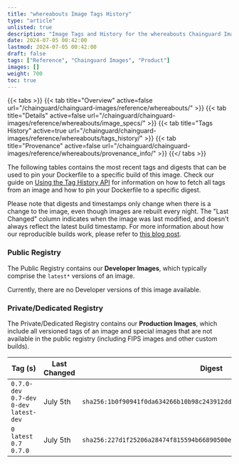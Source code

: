 ```yaml
---
title: "whereabouts Image Tags History"
type: "article"
unlisted: true
description: "Image Tags and History for the whereabouts Chainguard Image"
date: 2024-07-05 00:42:00
lastmod: 2024-07-05 00:42:00
draft: false
tags: ["Reference", "Chainguard Images", "Product"]
images: []
weight: 700
toc: true
---
```


{{< tabs >}}
{{< tab title="Overview" active=false url="/chainguard/chainguard-images/reference/whereabouts/" >}}
{{< tab title="Details" active=false url="/chainguard/chainguard-images/reference/whereabouts/image_specs/" >}}
{{< tab title="Tags History" active=true url="/chainguard/chainguard-images/reference/whereabouts/tags_history/" >}}
{{< tab title="Provenance" active=false url="/chainguard/chainguard-images/reference/whereabouts/provenance_info/" >}}
{{</ tabs >}}

The following tables contains the most recent tags and digests that can be used to pin your Dockerfile to a specific build of this image. Check our guide on [Using the Tag History API](/chainguard/chainguard-images/using-the-tag-history-api/) for information on how to fetch all tags from an image and how to pin your Dockerfile to a specific digest.

Please note that digests and timestamps only change when there is a change to the image, even though images are rebuilt every night. The "Last Changed" column indicates when the image was last modified, and doesn't always reflect the latest build timestamp. For more information about how our reproducible builds work, please refer to [this blog post](https://www.chainguard.dev/unchained/reproducing-chainguards-reproducible-image-builds).

### Public Registry
The Public Registry contains our **Developer Images**, which typically comprise the `latest*` versions of an image.

Currently, there are no Developer versions of this image available.

### Private/Dedicated Registry
The Private/Dedicated Registry contains our **Production Images**, which include all versioned tags of an image and special images that are not available in the public registry (including FIPS images and other custom builds).

| Tag (s)                                     | Last Changed | Digest                                                                    |
|---------------------------------------------|--------------|---------------------------------------------------------------------------|
|  `0.7.0-dev` `0.7-dev` `0-dev` `latest-dev` | July 5th     | `sha256:1b0f90941f0da634266b10b98c243912ddaf69ce50f8900cb6770ac285a96efd` |
|  `0` `latest` `0.7` `0.7.0`                 | July 5th     | `sha256:227d1f25206a28474f815594b66890500e34a055370a0ffb44ede7750b22c576` |

